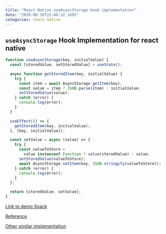 ```yaml
---
title: "React Native useAsyncStorage hook implementation"
date: "2020-08-16T22:40:32.169Z"
categories: react-native
---
```


## `useAsyncStorage` Hook Implementation for react native

```js
function useAsyncStorage(key, initialValue) {
  const [storedValue, setStoredValue] = useState();

  async function getStoredItem(key, initialValue) {
    try {
      const item = await AsyncStorage.getItem(key);
      const value = item ? JSON.parse(item) : initialValue;
      setStoredValue(value);
    } catch (error) {
      console.log(error);
    }
  }

  useEffect(() => {
    getStoredItem(key, initialValue);
  }, [key, initialValue]);

  const setValue = async (value) => {
    try {
      const valueToStore =
        value instanceof Function ? value(storedValue) : value;
      setStoredValue(valueToStore);
      await AsyncStorage.setItem(key, JSON.stringify(valueToStore));
    } catch (error) {
      console.log(error);
    }
  };

  return [storedValue, setValue];
}
```

[Link to demo Snack](https://snack.expo.io/@yajana/useasyncstorage)

[Reference](https://usehooks.com/useLocalStorage/)

[Other similar implementation](https://github.com/react-native-hooks/async-storage/blob/master/src/index.js)

